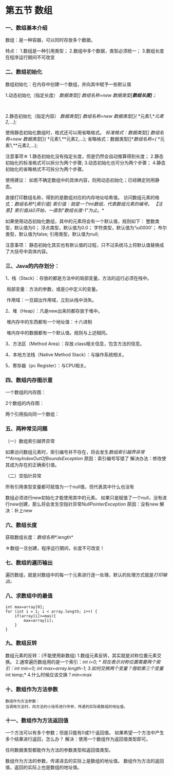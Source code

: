 # 第五节 数组

### 一、数组基本介绍

数组：是一种容器，可以同时存放多个数据。

 

特点：
 1.数组是一种引用类型；
 2.数组中多个数据，类型必须统一；
 3.数组长度在程序运行期间不可改变
 

### 二、数组初始化

 数组初始化：在内存中创建一个数组，并向其中赋予一些默认值

 1.动态初始化（指定长度）
 *数据类型[]* *数组名称=new* *数据类型[**数组长度]**；*

​                                

2.静态初始化（指定内容）
 *数据类型[]* *数组名称=new* *数据类型[]{* *元素1,**元素2,...};*

 

使用静态初始化数组时，格式还可以用省略格式。
 *标准格式：数据类型[]* *数组名称=new* *数据类型[]{* *元素1,**元素2,...};
省略格式：数据类型[]**数组名称={* *元素1,**元素2,...};

 注意事项☆
 1.静态初始化没有指定长度，但是仍然会自动推算得到长度；
 2.静态初始化的标准格式可以拆分为两个步骤;
 3.动态初始化也可分为两个步骤；
 4.静态初始化的省略格式不可拆分为两个步骤。

 使用建议：
 如若不确定数组中的具体内容，则用动态初始化；已经确定则用静态。

 

直接打印数组名称，得到的是数组对应的内存地址哈希值。
 访问数组元素的格式：*数组名称**[**索引值]*
 索引值：就是一个int数组，代表数组元素的编号。
 【注意】索引值从0开始，一直到“数组长度-1”为止*。*

 

如果使用动态初始化数组，其中的元素将会有一个默认值，规则如下：
 整数类型，默认值为0；
 浮点类型，默认值为0.0；
 字符类型，默认值为‘\u0000’；
 布尔类型，默认值为false;
 引用类型，默认值为null;
 
 注意事项：
 静态初始化其实也有默认值的过程，只不过系统马上将默认值替换成了大括号中具体内容。

 

### 三、Java的内存划分：

1、栈（Stack）：存放的都是方法中的局部变量。方法的运行必须在栈中。

​    局部变量：方法的参数，或是{}中定义的变量。

​    作用域：一旦超出作用域，立刻从栈中消失。

2、堆（Heap）：凡是new出来的都存放于堆中。

​    堆内存中的东西都有一个地址值：十六进制

​    堆内存中的数据都有一个默认值。规则与上述相同。

3、方法区（Method Area）：存放.class相关信息，包含方法的信息。

4、本地方法栈（Native Method Stack）：与操作系统相关。

5、寄存器（pc Register）：与CPU相关。

 

### 四、数组内存图示意

一个数组的内存图：

 

 

2个数组的内存图：

 

 

两个引用指向同一个数组：

 

 

### 五、两种常见问题

（一）数组索引越界异常

如果访问数组元素时，索引编号并不存在，将会发生*数组索引越界异常**ArrayIndexOutOfBoundsException*
 原因：索引编号写错了
 解决办法：修改使其成为存在的正确索引值。

 

（二）空指针异常

所有引用类型变量都可赋值为一个null值，但代表其中什么也没有
 
 数组必须进行new初始化才能使用其中的元素。
 如果只是赋值了一个null，没有进行new创建，那么将会发生空指针异常*NullPointerException*
 原因：没有new
 解决：补上new

 

### 六、数组长度

获取数组长度：*数组名称**.length*

☆数组一旦创建，程序运行期间，长度不可改变！

 

 

### 七、数组的遍历输出

遍历数组，就是对数组中的每一个元素进行逐一处理，默认的处理方式就是*打印输出。*

 

### 八、求数组中的最值

```
int max=array[0];
for (int i = 1; i < array.length; i++) {
    if(array[i]>=max){
        max=array[i];
    }
}
```

 

### 九、数组反转

 

数组元素的反转：(不能使用新数组)
 1.数组元素反转，其实就是对称位置元素交换。
 2.通常遍历数组用的是一个索引：*int i=0;
\*  现在表示对称位置需要两个索引：*int min=0;  int max=array.length-1;*
 3.如何交换两个变量？借助第三个变量*int temp;*
 4.什么时候应该交换？*min<max*

 

### 十、数组作为方法参数

```
数组作为方法参数：
当调用方法时，向方法的小括号进行传参，传递的实际是数组的地址值。
```

 

### 十一、数组作为方法返回值

一个方法可以有多个参数；但是只能有0或1个返回值。
 如果希望一个方法中产生多个结果进行返回，怎么办？
 解决：使用一个数组作为返回值类型即可。
 
 任何数据类型都能作为方法的参数类型和返回值类型。
 
 数组作为方法的参数，传递进去的实际上是数组的地址值。
 数组作为方法的返回值，返回的实际上也是数组的地址值。

 